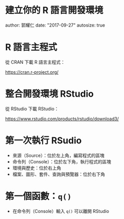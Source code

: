 建立你的 R 語言開發環境
========================================================
author: 郭耀仁
date: "2017-09-27"
autosize: true

R 語言主程式
========================================================

從 CRAN 下載 R 語言主程式：

<https://cran.r-project.org/>

整合開發環境 RStudio
========================================================

從 RStudio 下載 RStudio：

<https://www.rstudio.com/products/rstudio/download3/>

第一次執行 RSudio
========================================================

- 來源（Source）：位於左上角，編寫程式的區塊
- 命令列（Console）：位於左下角，執行程式的區塊
- 環境與歷史：位於右上角
- 檔案、圖形、套件、查詢與預覽器：位於右下角

第一個函數：`q()`
========================================================

- 在命令列（Console）輸入 `q()` 可以離開 RStudio
